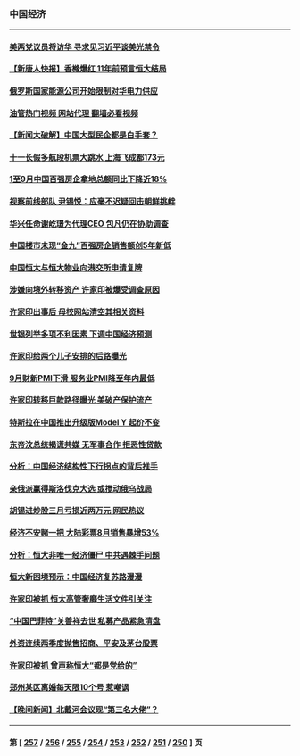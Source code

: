 ### 中国经济
---
#### [美两党议员将访华 寻求见习近平谈美光禁令](../../pages/ncid283/n14086921.md?10030845) 
#### [【新唐人快报】香橼爆红 11年前预言恒大结局](../../pages/ncid283/n14086814.md?10030845) 
#### [俄罗斯国家能源公司开始限制对华电力供应](../../pages/ncid283/n14086792.md?10030845) 
#### [油管热门视频 网站代理 翻墙必看视频](http://138.2.39.72:81/youtube.html?epic-marker?10030845)
#### [【新闻大破解】中国大型民企都是白手套？](../../pages/ncid283/n14086744.md?10030845) 
#### [十一长假多航段机票大跳水 上海飞成都173元](../../pages/ncid283/n14086643.md?10030845) 
#### [1至9月中国百强房企拿地总额同比下降近18%](../../pages/ncid283/n14086762.md?10030845) 
#### [视察前线部队 尹锡悦：应毫不迟疑回击朝鲜挑衅](../../pages/ncid283/n14086747.md?10030845) 
#### [华兴任命谢屹璟为代理CEO 包凡仍在协助调查](../../pages/ncid283/n14086718.md?10030845) 
#### [中国楼市未现“金九”百强房企销售额创5年新低](../../pages/ncid283/n14086613.md?10030845) 
#### [中国恒大与恒大物业向港交所申请复牌](../../pages/ncid283/n14086459.md?10030845) 
#### [涉嫌向境外转移资产 许家印被爆受调查原因](../../pages/ncid283/n14086489.md?10030845) 
#### [许家印出事后 母校网站清空其相关资料](../../pages/ncid283/n14086338.md?10030845) 
#### [世银列举多项不利因素 下调中国经济预测](../../pages/ncid283/n14086361.md?10030845) 
#### [许家印给两个儿子安排的后路曝光](../../pages/ncid283/n14086209.md?10030845) 
#### [9月财新PMI下滑 服务业PMI降至年内最低](../../pages/ncid283/n14086197.md?10030845) 
#### [许家印转移巨款路径曝光 美破产保护流产](../../pages/ncid283/n14086025.md?10030845) 
#### [特斯拉在中国推出升级版Model Y 起价不变](../../pages/ncid283/n14085966.md?10030845) 
#### [东帝汶总统揭谎共媒 无军事合作 拒恶性贷款](../../pages/ncid283/n14085908.md?10030845) 
#### [分析：中国经济结构性下行拐点的背后推手](../../pages/ncid283/n14085740.md?10030845) 
#### [亲俄派赢得斯洛伐克大选 或搅动俄乌战局](../../pages/ncid283/n14085898.md?10030845) 
#### [胡锡进炒股三月亏损近两万元 网民热议](../../pages/ncid283/n14085667.md?10030845) 
#### [经济不安赌一把 大陆彩票8月销售暴增53%](../../pages/ncid283/n14085780.md?10030845) 
#### [分析：恒大非唯一经济僵尸 中共遇棘手问题](../../pages/ncid283/n14085706.md?10030845) 
#### [恒大新困境预示：中国经济复苏路漫漫](../../pages/ncid283/n14085718.md?10030845) 
#### [许家印被抓 恒大高管奢靡生活文件引关注](../../pages/ncid283/n14085661.md?10030845) 
#### [“中国巴菲特”关善祥去世 私募产品紧急清盘](../../pages/ncid283/n14085616.md?10030845) 
#### [外资连续两季度抛售招商、平安及茅台股票](../../pages/ncid283/n14085571.md?10030845) 
#### [许家印被抓 曾声称恒大“都是党给的”](../../pages/ncid283/n14085585.md?10030845) 
#### [郑州某区离婚每天限10个号 惹嘲讽](../../pages/ncid283/n14085309.md?10030845) 
#### [【晚间新闻】北戴河会议现“第三名大佬”？](../../pages/ncid283/n14084653.md?10030845) 

---
#### 第 [ [257](./257.md?10030845) / [256](./256.md?10030845) / [255](./255.md?10030845) / [254](./254.md?10030845) / [253](./253.md?10030845) / [252](./252.md?10030845) / [251](./251.md?10030845) / [250](./250.md?10030845) ] 页
